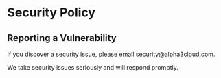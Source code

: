 # Security Policy

## Reporting a Vulnerability

If you discover a security issue, please email security@alpha3cloud.com.

We take security issues seriously and will respond promptly.
